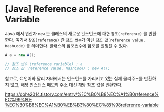 # [Java] Reference and Reference Variable 

Java 에서 연산자 `new` 는 클래스의 새로운 인스턴스에 대한 `참조(reference)` 를 반환한다. 여기서 `참조(reference)` 란 `참조 변수`가 아닌 `참조 값(reference value, hashCode)` 를 의미한다. 클래스의 참조변수에 참조를 할당할 수 있다. 

```java
A a = new A(); 

// 참조 변수 (reference variable) : a 
// 참조 값 (reference value, hashCode) : new A(); 
```

참고로, C 언어와 달리 자바에서는 인스턴스를 가리키고 있는 실제 물리주소를 반환하지 않고, 해당 인스턴스 메모리 주소 대신 해당 참조 값을 반환한다. 



https://dohe2014.tistory.com/entry/%EC%B0%B8%EC%A1%B0reference%EC%99%80-%EC%B0%B8%EC%A1%B0%EB%B3%80%EC%88%98reference-variable